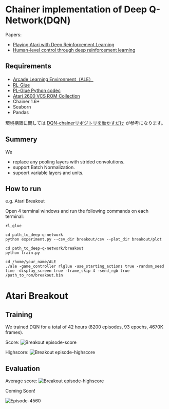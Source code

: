 # Chainer implementation of Deep Q-Network(DQN) 

Papers:
- [Playing Atari with Deep Reinforcement Learning](http://arxiv.org/abs/1312.5602)
- [Human-level control through deep reinforcement learning](http://www.nature.com/nature/journal/v518/n7540/full/nature14236.html)

## Requirements

- [Arcade Learning Environment（ALE）](http://www.arcadelearningenvironment.org/)
- [RL-Glue](https://code.google.com/archive/p/rl-glue-ext/wikis/RLGlueCore.wiki)
- [PL-Glue Python codec](https://sites.google.com/a/rl-community.org/rl-glue/Home/Extensions/python-codec)
- [Atari 2600 VCS ROM Collection](http://www.arcadelearningenvironment.org/)
- Chainer 1.6+
- Seaborn
- Pandas

環境構築に関しては [DQN-chainerリポジトリを動かすだけ](http://vaaaaaanquish.hatenablog.com/entry/2015/12/11/215417) が参考になります。

## Summery

We 
- replace any pooling layers with strided convolutions.
- support Batch Normalization.
- supoort variable layers and units.

## How to run

e.g. Atari Breakout

Open 4 terminal windows and run the following commands on each terminal: 

```
rl_glue
```

```
cd path_to_deep-q-network
python experiment.py --csv_dir breakout/csv --plot_dir breakout/plot
```

```
cd path_to_deep-q-network/breakout
python train.py
```

```
cd /home/your_name/ALE
./ale -game_controller rlglue -use_starting_actions true -random_seed time -display_screen true -frame_skip 4 -send_rgb true /path_to_rom/breakout.bin
```

# Atari Breakout

## Training

We trained DQN for a total of 42 hours (8200 episodes, 93 epochs, 4670K frames).

Score:
![Breakout episode-score](http://musyoku.github.io/images/post/2016-03-06/breakout_episode_reward.png)

Highscore:
![Breakout episode-highscore](http://musyoku.github.io/images/post/2016-03-06/breakout_training_episode_highscore.png)

## Evaluation

Average score:
![Breakout episode-highscore](http://musyoku.github.io/images/post/2016-03-06/breakout_evaluation_episode_average_reward.png)

Coming Soon!

![Episode-4560](http://musyoku.github.io/images/post/2016-03-06/playing-breakout-ep4560.gif)